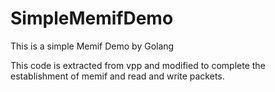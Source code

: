 # SimpleMemifDemo
This is a simple Memif Demo by Golang

This code is extracted from vpp and modified to complete the establishment of memif and read and write packets.
